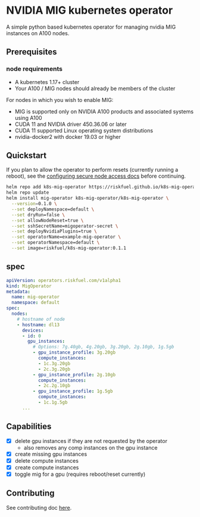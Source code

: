 # NVIDIA MIG kubernetes operator

A simple python based kubernetes operator for managing nvidia MIG instances on A100 nodes. 

## Prerequisites

### node requirements

* A kubernetes 1.17+ cluster 
* Your A100 / MIG nodes should already be members of the cluster

For nodes in which you wish to enable MIG:
* MIG is supported only on NVIDIA A100 products and associated systems using A100
* CUDA 11 and NVIDIA driver 450.36.06 or later
* CUDA 11 supported Linux operating system distributions
* nvidia-docker2 with docker 19.03 or higher



## Quickstart

If you plan to allow the operator to perform resets (currently running a reboot), see the [configuring secure node access docs](./docs/configuring-secure-node-access.md) before continuing.

```bash
helm repo add k8s-mig-operator https://riskfuel.github.io/k8s-mig-operator/
helm repo update
helm install mig-operator k8s-mig-operator/k8s-mig-operator \
  --version=0.1.0 \
  --set deployNamespace=default \
  --set dryRun=false \
  --set allowNodeReset=true \
  --set sshSecretName=migoperator-secret \
  --set deployNvidiaPlugins=true \
  --set operatorName=example-mig-operator \
  --set operatorNamespace=default \
  --set image=riskfuel/k8s-mig-operator:0.1.1
```

## spec

```yaml
apiVersion: operators.riskfuel.com/v1alpha1
kind: MigOperator
metadata:
  name: mig-operator
  namespace: default
spec:
  nodes:
    # hostname of node
    - hostname: dl13
      devices:
      - id: 0
        gpu_instances:
          # Options: 7g.40gb, 4g.20gb, 3g.20gb, 2g.10gb, 1g.5gb
          - gpu_instance_profile: 3g.20gb
            compute_instances:
            - 1c.3g.20gb
            - 2c.3g.20gb
          - gpu_instance_profile: 2g.10gb
            compute_instances:
            - 2c.2g.10gb
          - gpu_instance_profile: 1g.5gb
            compute_instances:
            - 1c.1g.5gb
      ...
```

## Capabilities

- [x] delete gpu instances if they are not requested by the operator 
  - also removes any comp instances on the gpu instance
- [x] create missing gpu instances
- [x] delete compute instances
- [x] create compute instances
- [x] toggle mig for a gpu (requires reboot/reset currently)

## Contributing

See contributing doc [here](./docs/contributing.md).
